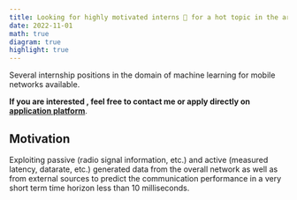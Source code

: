```yaml
---
title: Looking for highly motivated interns 👋 for a hot topic in the area of machine learning for mobile communication beyond 5G
date: 2022-11-01
math: true
diagram: true
highlight: true
---
```


Several internship positions in the domain of machine learning for mobile networks available. 

**If you are interested , feel free to contact me or apply directly on [application platform](https://www.bosch.de/karriere/job/REF163207T-praktikum-im-bereich-kuenstliche-intelligenz-in-kommunikationssystemen-4g-5g-und-wifi)**.

## Motivation

Exploiting passive (radio signal information, etc.) and active (measured latency, datarate, etc.) generated data from the overall network as well as from external sources to predict the communication performance in a very short term time horizon less than 10 milliseconds. 
